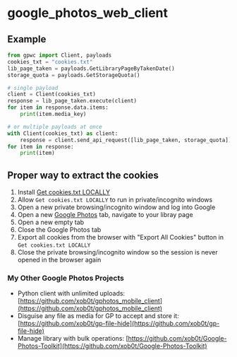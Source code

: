 # google_photos_web_client

## Example

```python
from gpwc import Client, payloads
cookies_txt = "cookies.txt"
lib_page_taken = payloads.GetLibraryPageByTakenDate()
storage_quota = payloads.GetStorageQuota()

# single payload
client = Client(cookies_txt)
response = lib_page_taken.execute(client)
for item in response.data.items:
    print(item.media_key)

# or multiple payloads at once
with Client(cookies_txt) as client:
    response = client.send_api_request([lib_page_taken, storage_quota])
for item in response:
    print(item)
```

## Proper way to extract the cookies

1. Install [Get cookies.txt LOCALLY](https://chromewebstore.google.com/detail/Get%20cookies.txt%20LOCALLY/cclelndahbckbenkjhflpdbgdldlbecc)
2. Allow `Get cookies.txt LOCALLY` to run in private/incognito windows
3. Open a new private browsing/incognito window and log into Google
4. Open a new [Google Photos](https://photos.google.com/) tab, navigate to your libray page
5. Open a new empty tab
6. Close the Google Photos tab
7. Export all cookies from the browser with "Export All Cookies" button in `Get cookies.txt LOCALLY`
8. Close the private browsing/incognito window so the session is never opened in the browser again

### My Other Google Photos Projects

* Python client with unlimited uploads: [https://github.com/xob0t/gphotos_mobile_client](https://github.com/xob0t/gphotos_mobile_client)
* Disguise any file as media for GP to accept and store it: [https://github.com/xob0t/gp-file-hide](https://github.com/xob0t/gp-file-hide)
* Manage library with bulk operations: [https://github.com/xob0t/Google-Photos-Toolkit](https://github.com/xob0t/Google-Photos-Toolkit)